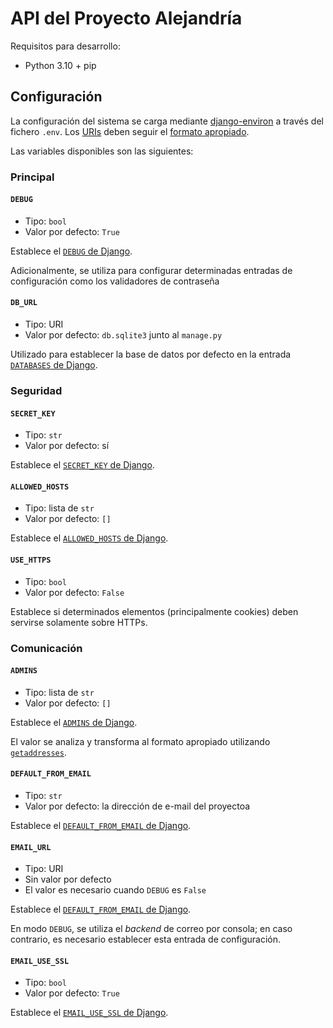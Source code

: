 API del Proyecto Alejandría
===========================

Requisitos para desarrollo:

* Python 3.10 + pip

## Configuración

La configuración del sistema se carga mediante [django-environ](https://django-environ.readthedocs.io/en/latest/) a través del fichero `.env`. Los [URIs](https://es.wikipedia.org/wiki/Identificador_de_recursos_uniforme) deben seguir el [formato apropiado](https://datatracker.ietf.org/doc/html/rfc3986#section-3).

Las variables disponibles son las siguientes:

### Principal

#### `DEBUG`

* Tipo: `bool`
* Valor por defecto: `True`

Establece el [`DEBUG` de Django](https://docs.djangoproject.com/en/4.0/ref/settings/#std:setting-DEBUG).

Adicionalmente, se utiliza para configurar determinadas entradas de configuración como los validadores de contraseña 

#### `DB_URL`

* Tipo: URI
* Valor por defecto: `db.sqlite3` junto al `manage.py`

Utilizado para establecer la base de datos por defecto en la entrada [`DATABASES` de Django](https://docs.djangoproject.com/en/4.0/ref/settings/#std:setting-DATABASES).

### Seguridad

#### `SECRET_KEY`

* Tipo: `str`
* Valor por defecto: sí

Establece el [`SECRET_KEY` de Django](https://docs.djangoproject.com/en/4.0/ref/settings/#std:setting-SECRET_KEY).

#### `ALLOWED_HOSTS`

* Tipo: lista de `str`
* Valor por defecto: `[]`

Establece el [`ALLOWED_HOSTS` de Django](https://docs.djangoproject.com/en/4.0/ref/settings/#std:setting-ALLOWED_HOSTS).

#### `USE_HTTPS`

* Tipo: `bool`
* Valor por defecto: `False`

Establece si determinados elementos (principalmente cookies) deben servirse solamente sobre HTTPs.

### Comunicación

#### `ADMINS`

* Tipo: lista de `str`
* Valor por defecto: `[]`

Establece el [`ADMINS` de Django](https://docs.djangoproject.com/en/4.0/ref/settings/#std:setting-ADMINS).

El valor se analiza y transforma al formato apropiado utilizando [`getaddresses`](https://docs.python.org/3/library/email.utils.html#email.utils.getaddresses).

#### `DEFAULT_FROM_EMAIL`

* Tipo: `str`
* Valor por defecto: la dirección de e-mail del proyectoa

Establece el [`DEFAULT_FROM_EMAIL` de Django](https://docs.djangoproject.com/en/4.0/ref/settings/#std:setting-DEFAULT_FROM_EMAIL).

#### `EMAIL_URL`

* Tipo: URI
* Sin valor por defecto
* El valor es necesario cuando `DEBUG` es `False`

Establece el [`DEFAULT_FROM_EMAIL` de Django](https://docs.djangoproject.com/en/4.0/ref/settings/#std:setting-DEFAULT_FROM_EMAIL).

En modo `DEBUG`, se utiliza el *backend* de correo por consola; en caso contrario, es necesario establecer esta entrada de configuración.

#### `EMAIL_USE_SSL`

* Tipo: `bool`
* Valor por defecto: `True`

Establece el [`EMAIL_USE_SSL` de Django](https://docs.djangoproject.com/en/4.0/ref/settings/#std:setting-EMAIL_USE_SSL).
